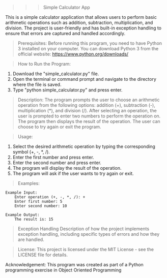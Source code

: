 >>> Simple Calculator App

This is a simple calculator application that allows users to perform basic arithmetic operations such as addition, subtraction, multiplication, and division. The project is user-friendly and has built-in exception handling to ensure that errors are captured and handled accordingly.

> Prerequisites:
Before running this program, you need to have Python 3 installed on your computer. You can download Python 3 from the official website: https://www.python.org/downloads/

> How to Run the Program:
1. Download the "simple_calculator.py" file.
2. Open the terminal or command prompt and navigate to the directory where the file is saved.
3. Type "python simple_calculator.py" and press enter.

> Description:
The program prompts the user to choose an arithmetic operation from the following options: addition (+), subtraction (-), multiplication (*), and division (/). After selecting an operation, the user is prompted to enter two numbers to perform the operation on. The program then displays the result of the operation. The user can choose to try again or exit the program.

> Usage:
1. Select the desired arithmetic operation by typing the corresponding symbol (+, -, *, /).
2. Enter the first number and press enter.
3. Enter the second number and press enter.
4. The program will display the result of the operation.
5. The program will ask if the user wants to try again or exit.

> Examples:

    Example Input:
        Enter operation (+, -, *, /): +
        Enter first number: 5
        Enter second number: 10

    Example Output:
        The result is: 15

> Exception Handling
Description of how the project implements exception handling, including specific types of errors and how they are handled.

> License:
This project is licensed under the MIT License - see the LICENSE file for details.

Acknowledgement:
This program was created as part of a Python programming exercise in Object Oriented Programming